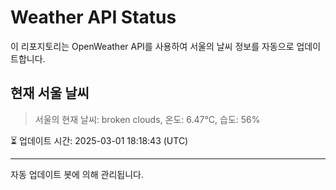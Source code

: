 
# Weather API Status

이 리포지토리는 OpenWeather API를 사용하여 서울의 날씨 정보를 자동으로 업데이트합니다.

## 현재 서울 날씨
> 서울의 현재 날씨: broken clouds, 온도: 6.47°C, 습도: 56%

⏳ 업데이트 시간: 2025-03-01 18:18:43 (UTC)

---
자동 업데이트 봇에 의해 관리됩니다.
